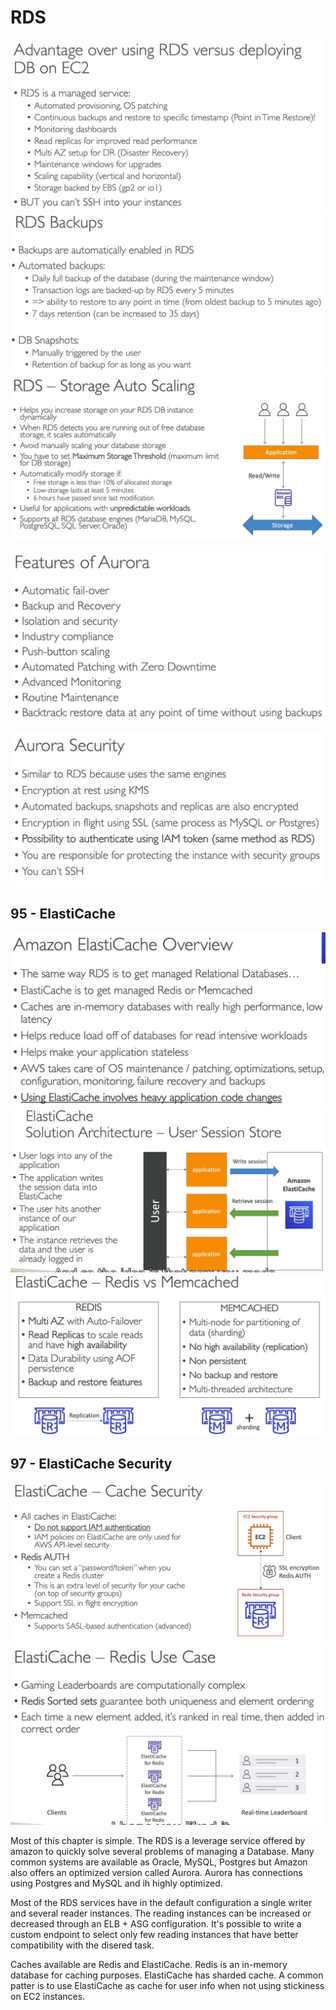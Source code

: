 # RDS

![](../../assets/2021-09-27-01-47-05.png)
![](../../assets/2021-09-27-01-48-07.png)
![](../../assets/2021-09-27-01-50-16.png)

![](../../assets/2021-09-27-23-12-36.png)

![](../../assets/2021-09-27-23-13-33.png)

## 95 - ElastiCache

![](../../assets/2021-09-27-23-33-24.png)
![](../../assets/2021-09-27-23-34-11.png)
![](../../assets/2021-09-27-23-35-14.png)

## 97 - ElastiCache Security 

![](../../assets/2021-09-27-23-40-45.png)
![](../../assets/2021-09-27-23-43-08.png)

Most of this chapter is simple. The RDS is a leverage service offered by amazon to quickly solve several problems of managing a Database. Many common systems are available as Oracle, MySQL, Postgres but Amazon also offers an optimized version called Aurora. Aurora has connections using Postgres and MySQL and ih highly optimized.

Most of the RDS services have in the default configuration a single writer and several reader instances. The reading instances can be increased or decreased through an ELB + ASG configuration. It's possible to write a custom endpoint to select only few reading instances that have better compatibility with the disered task. 

Caches available are Redis and ElastiCache. Redis is an in-memory database for caching purposes. ElastiCache has sharded cache. A common patter is to use ElastiCache as cache for user info when not using stickiness on EC2 instances.